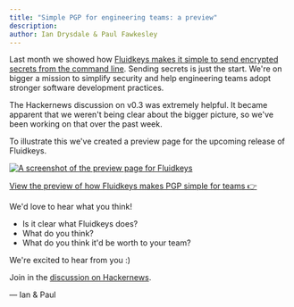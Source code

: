 ```yaml
---
title: "Simple PGP for engineering teams: a preview"
description: 
author: Ian Drysdale & Paul Fawkesley
---
```


Last month we showed how [Fluidkeys makes it simple to send encrypted secrets from the command line](/blog/release-0-3-send-encrypted-secrets/). Sending secrets is just the start. We're on bigger a mission to simplify security and help engineering teams adopt stronger software development practices.

The Hackernews discussion on v0.3 was extremely helpful. It became apparent that we weren't being clear about the bigger picture, so we've been working on that over the past week.

To illustrate this we've created a preview page for the upcoming release of Fluidkeys.

[![A screenshot of the preview page for Fluidkeys](images/fluidkeys-v1-preview-screenshot.png)](/fluidkeys-v1-preview)

<a href="/fluidkeys-v1-preview" class="btn">View the preview of how Fluidkeys makes PGP simple for teams 👉</a>

We'd love to hear what you think!

* Is it clear what Fluidkeys does?
* What do you think?
* What do you think it'd be worth to your team?

We're excited to hear from you :)

Join in the [discussion on Hackernews](https://news.ycombinator.com/item?id=19044043).

— Ian & Paul